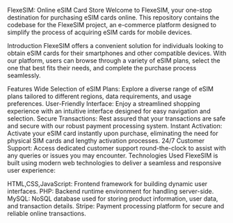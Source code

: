 
FlexeSIM: Online eSIM Card Store
Welcome to FlexeSIM, your one-stop destination for purchasing eSIM cards online. This repository contains the codebase for the FlexeSIM project, an e-commerce platform designed to simplify the process of acquiring eSIM cards for mobile devices.

Introduction
FlexeSIM offers a convenient solution for individuals looking to obtain eSIM cards for their smartphones and other compatible devices. With our platform, users can browse through a variety of eSIM plans, select the one that best fits their needs, and complete the purchase process seamlessly.

Features
Wide Selection of eSIM Plans: Explore a diverse range of eSIM plans tailored to different regions, data requirements, and usage preferences.
User-Friendly Interface: Enjoy a streamlined shopping experience with an intuitive interface designed for easy navigation and selection.
Secure Transactions: Rest assured that your transactions are safe and secure with our robust payment processing system.
Instant Activation: Activate your eSIM card instantly upon purchase, eliminating the need for physical SIM cards and lengthy activation processes.
24/7 Customer Support: Access dedicated customer support round-the-clock to assist with any queries or issues you may encounter.
Technologies Used
FlexeSIM is built using modern web technologies to deliver a seamless and responsive user experience:

HTML,CSS,JavaScript: Frontend framework for building dynamic user interfaces.
PHP: Backend runtime environment for handling server-side.
MySQL: NoSQL database used for storing product information, user data, and transaction details.
Stripe: Payment processing platform for secure and reliable online transactions.


